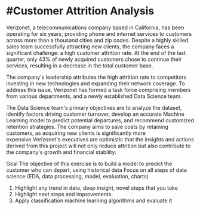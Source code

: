 # #Customer Attrition Analysis

Verizonet, a telecommunications company based in California, has been operating for six years,
providing phone and internet services to customers across more than a thousand cities and zip
codes. Despite a highly skilled sales team successfully attracting new clients, the company faces a
significant challenge: a high customer attrition rate. At the end of the last quarter, only 43% of newly
acquired customers chose to continue their services, resulting in a decrease in the total customer
base.

The company's leadership attributes the high attrition rate to competitors investing in new
technologies and expanding their network coverage. To address this issue, Verizonet has formed a
task force comprising members from various departments, and a newly established Data Science
team.

The Data Science team's primary objectives are to analyze the dataset, identify factors driving
customer turnover, develop an accurate Machine Learning model to predict potential departures,
and recommend customized retention strategies. The company aims to save costs by retaining
customers, as acquiring new clients is significantly more expensive.Verizonet's executives are
optimistic that the insights and actions derived from this project will not only reduce attrition but
also contribute to the company's growth and financial stability.

Goal
The objective of this exercise is to build a model to predict the customer who can depart, using
historical data Focus on all steps of data science (EDA, data processing, model, evaluation, charts)
1. Highlight any trend in data, deep insight, novel steps that you take
2. Highlight next steps and improvements.
3. Apply classification machine learning algorithms and evaluate it
